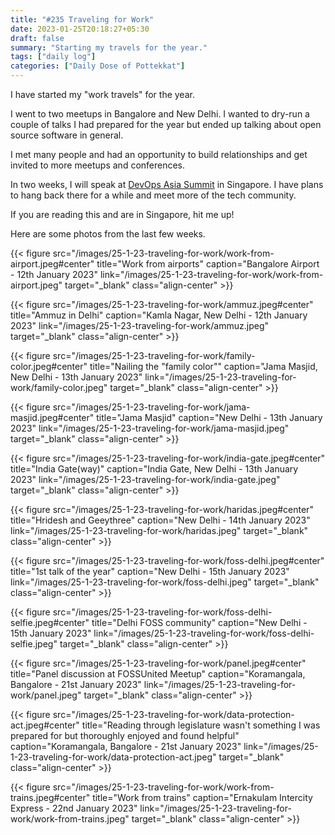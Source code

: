 ```yaml
---
title: "#235 Traveling for Work"
date: 2023-01-25T20:18:27+05:30
draft: false
summary: "Starting my travels for the year."
tags: ["daily log"]
categories: ["Daily Dose of Pottekkat"]
---
```


I have started my "work travels" for the year.

I went to two meetups in Bangalore and New Delhi. I wanted to dry-run a couple of talks I had prepared for the year but ended up talking about open source software in general.

I met many people and had an opportunity to build relationships and get invited to more meetups and conferences.

In two weeks, I will speak at [DevOps Asia Summit](https://devopsasiasummit.com/) in Singapore. I have plans to hang back there for a while and meet more of the tech community.

If you are reading this and are in Singapore, hit me up!

Here are some photos from the last few weeks.

{{< figure src="/images/25-1-23-traveling-for-work/work-from-airport.jpeg#center" title="Work from airports" caption="Bangalore Airport - 12th January 2023" link="/images/25-1-23-traveling-for-work/work-from-airport.jpeg" target="_blank" class="align-center" >}}

{{< figure src="/images/25-1-23-traveling-for-work/ammuz.jpeg#center" title="Ammuz in Delhi" caption="Kamla Nagar, New Delhi - 12th January 2023" link="/images/25-1-23-traveling-for-work/ammuz.jpeg" target="_blank" class="align-center" >}}

{{< figure src="/images/25-1-23-traveling-for-work/family-color.jpeg#center" title="Nailing the \"family color\"" caption="Jama Masjid, New Delhi - 13th January 2023" link="/images/25-1-23-traveling-for-work/family-color.jpeg" target="_blank" class="align-center" >}}

{{< figure src="/images/25-1-23-traveling-for-work/jama-masjid.jpeg#center" title="Jama Masjid" caption="New Delhi - 13th January 2023" link="/images/25-1-23-traveling-for-work/jama-masjid.jpeg" target="_blank" class="align-center" >}}

{{< figure src="/images/25-1-23-traveling-for-work/india-gate.jpeg#center" title="India Gate(way)" caption="India Gate, New Delhi - 13th January 2023" link="/images/25-1-23-traveling-for-work/india-gate.jpeg" target="_blank" class="align-center" >}}

{{< figure src="/images/25-1-23-traveling-for-work/haridas.jpeg#center" title="Hridesh and Geeythree" caption="New Delhi - 14th January 2023" link="/images/25-1-23-traveling-for-work/haridas.jpeg" target="_blank" class="align-center" >}}

{{< figure src="/images/25-1-23-traveling-for-work/foss-delhi.jpeg#center" title="1st talk of the year" caption="New Delhi - 15th January 2023" link="/images/25-1-23-traveling-for-work/foss-delhi.jpeg" target="_blank" class="align-center" >}}

{{< figure src="/images/25-1-23-traveling-for-work/foss-delhi-selfie.jpeg#center" title="Delhi FOSS community" caption="New Delhi - 15th January 2023" link="/images/25-1-23-traveling-for-work/foss-delhi-selfie.jpeg" target="_blank" class="align-center" >}}

{{< figure src="/images/25-1-23-traveling-for-work/panel.jpeg#center" title="Panel discussion at FOSSUnited Meetup" caption="Koramangala, Bangalore - 21st January 2023" link="/images/25-1-23-traveling-for-work/panel.jpeg" target="_blank" class="align-center" >}}

{{< figure src="/images/25-1-23-traveling-for-work/data-protection-act.jpeg#center" title="Reading through legislature wasn't something I was prepared for but thoroughly enjoyed and found helpful" caption="Koramangala, Bangalore - 21st January 2023" link="/images/25-1-23-traveling-for-work/data-protection-act.jpeg" target="_blank" class="align-center" >}}

{{< figure src="/images/25-1-23-traveling-for-work/work-from-trains.jpeg#center" title="Work from trains" caption="Ernakulam Intercity Express - 22nd January 2023" link="/images/25-1-23-traveling-for-work/work-from-trains.jpeg" target="_blank" class="align-center" >}}
